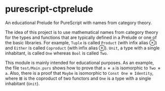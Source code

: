 # purescript-ctprelude

An educational Prelude for PureScript with names from category theory.

The idea of this project is to use mathematical names from category theory for
the types and functions that are typically defined in a Prelude or one of
the basic libraries. For example, `Tuple` is called `Product` (with infix alias
⊗) and `Either` is called `Coproduct` (with infix alias ⊕). `Unit`, a type
with a single inhabitant, is called `One` whereas `Bool` is called `Two`.

This module is mainly intended for educational purposes. As an example, the
file `test/Main.purs` shows how to prove that `a ⊕ a` is isomorphic to `Two
⊗ a`.
Also, there is a proof that `Maybe` is isomorphic to `Const One ⊞ Identity`,
where ⊞ is the coproduct of two functors and `One` is a type with a single
inhabitant (`Unit`).
